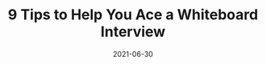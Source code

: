 ---
date: 2021-06-30
permalink: false
publisher: codecademy
tags:
  - career
  - interviewing
  - tips
target_url: https://www.codecademy.com/resources/blog/whiteboard-interview-tips/
title: 9 Tips to Help You Ace a Whiteboard Interview
---